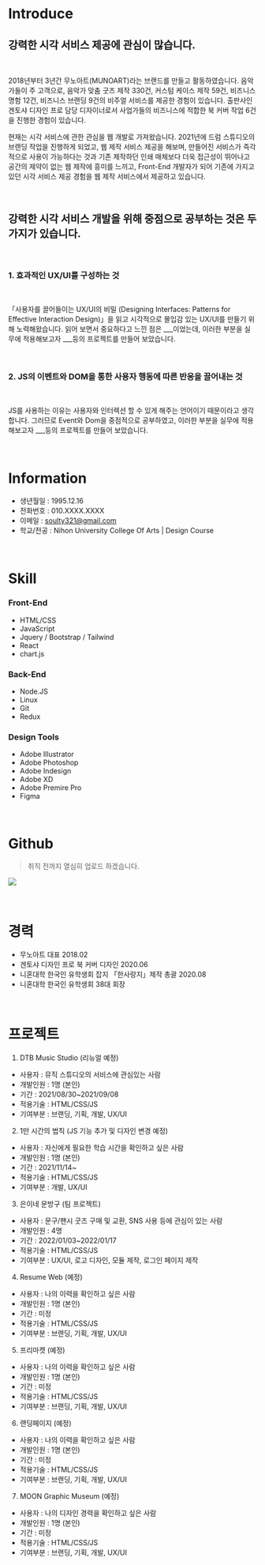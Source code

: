 # Introduce

## 강력한 시각 서비스 제공에 관심이 많습니다.

<br>

2018년부터 3년간 무노아트(MUNOART)라는 브랜드를 만들고 활동하였습니다. 음악가들이 주 고객으로, 음악가 맞춤 굿즈 제작 330건, 커스텀 케이스 제작 59건, 비즈니스 명함 12건, 비즈니스 브랜딩 9건의 비주얼 서비스를 제공한 경험이 있습니다. 출판사인 겐토샤 디자인 프로 담당 디자이너로서 사업가들의 비즈니스에 적합한 북 커버 작업 6건을 진행한 경험이 있습니다.

현재는 시각 서비스에 관한 관심을 웹 개발로 가져왔습니다. 2021년에 드럼 스튜디오의 브랜딩 작업을 진행하게 되었고, 웹 제작 서비스 제공을 해보며, 만들어진 서비스가 즉각적으로 사용이 가능하다는 것과 기존 제작하던 인쇄 매체보다 더욱 접근성이 뛰어나고 공간의 제약이 없는 웹 제작에 흥미를 느끼고, Front-End 개발자가 되어 기존에 가지고 있던 시각 서비스 제공 경험을 웹 제작 서비스에서 제공하고 있습니다.

<br>

## 강력한 시각 서비스 개발을 위해 중점으로 공부하는 것은 두 가지가 있습니다. 

<br>

### 1. 효과적인 UX/UI를 구성하는 것

<br>

「사용자를 끌어들이는 UX/UI의 비밀 (Designing Interfaces: Patterns for Effective Interaction Design)」을 읽고 시각적으로 몰입감 있는 UX/UI를 만들기 위해 노력해왔습니다.
읽어 보면서 중요하다고 느낀 점은 ___이었는데, 이러한 부분을 실무에 적용해보고자 ___등의 프로젝트를 만들어 보았습니다.

<br>

### 2. JS의 이벤트와 DOM을 통한 사용자 행동에 따른 반응을 끌어내는 것

<br>

JS를 사용하는 이유는 사용자와 인터렉션 할 수 있게 해주는 언어이기 때문이라고 생각합니다. 그러므로 Event와 Dom을 중점적으로 공부하였고, 이러한 부분을 실무에 적용해보고자 ___등의 프로젝트를 만들어 보았습니다.

<br>

# Information
- 생년월일 : 1995.12.16
- 전화번호 : 010.XXXX.XXXX
- 이메일 : soulty321@gmail.com
- 학교/전공 : Nihon University College Of Arts | Design Course

<br>

# Skill

### Front-End
- HTML/CSS
- JavaScript
- Jquery / Bootstrap / Tailwind
- React
- chart.js

### Back-End
- Node.JS
- Linux
- Git
- Redux

### Design Tools
- Adobe Illustrator
- Adobe Photoshop
- Adobe Indesign
- Adobe XD
- Adobe Premire Pro
- Figma

<br>

# Github
> 취직 전까지 열심히 업로드 하겠습니다.

![](https://images.velog.io/images/soulty321/post/d86503d0-92c8-4d9d-937f-9959a7d9de32/git_repo.png)

<br>

# 경력
- 무노아트 대표 2018.02
- 겐토샤 디자인 프로 북 커버 디자인 2020.06
- 니혼대학 한국인 유학생회 잡지 「한사랑지」제작 총괄 2020.08
- 니혼대학 한국인 유학생회 38대 회장

<br>

# 프로젝트
1. DTB Music Studio (리뉴얼 예정)
- 사용자 : 뮤직 스튜디오의 서비스에 관심있는 사람
- 개발인원 : 1명 (본인)
- 기간 : 2021/08/30~2021/09/08
- 적용기술 : HTML/CSS/JS
- 기여부분 : 브랜딩, 기획, 개발, UX/UI

2. 1만 시간의 법칙 (JS 기능 추가 및 디자인 변경 예정)
- 사용자 : 자신에게 필요한 학습 시간을 확인하고 싶은 사람
- 개발인원 : 1명 (본인)
- 기간 : 2021/11/14~
- 적용기술 : HTML/CSS/JS
- 기여부분 : 개발, UX/UI

3. 은이네 문방구 (팀 프로젝트)
- 사용자 : 문구/팬시 굿즈 구매 및 교환, SNS 사용 등에 관심이 있는 사람
- 개발인원 : 4명
- 기간 : 2022/01/03~2022/01/17
- 적용기술 : HTML/CSS/JS
- 기여부분 : UX/UI, 로고 디자인, 모듈 제작, 로그인 페이지 제작

4. Resume Web (예정)
- 사용자 : 나의 이력을 확인하고 싶은 사람
- 개발인원 : 1명 (본인)
- 기간 : 미정
- 적용기술 : HTML/CSS/JS
- 기여부분 : 브랜딩, 기획, 개발, UX/UI

5. 프리마켓 (예정)
- 사용자 : 나의 이력을 확인하고 싶은 사람
- 개발인원 : 1명 (본인)
- 기간 : 미정
- 적용기술 : HTML/CSS/JS
- 기여부분 : 브랜딩, 기획, 개발, UX/UI

6. 랜딩페이지 (예정)
- 사용자 : 나의 이력을 확인하고 싶은 사람
- 개발인원 : 1명 (본인)
- 기간 : 미정
- 적용기술 : HTML/CSS/JS
- 기여부분 : 브랜딩, 기획, 개발, UX/UI

7. MOON Graphic Museum (예정)
- 사용자 : 나의 디자인 경력을 확인하고 싶은 사람
- 개발인원 : 1명 (본인)
- 기간 : 미정
- 적용기술 : HTML/CSS/JS
- 기여부분 : 브랜딩, 기획, 개발, UX/UI